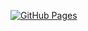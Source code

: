 [![GitHub Pages](https://github.com/BayuAngora/11ty/actions/workflows/gh-pages.yml/badge.svg)](https://github.com/BayuAngora/11ty/actions/workflows/gh-pages.yml)
